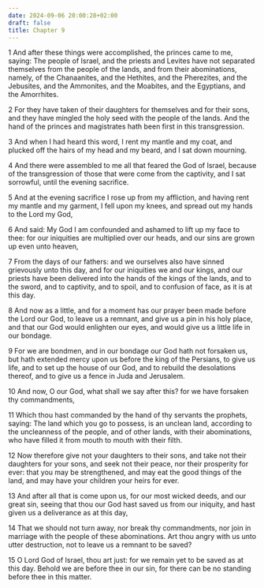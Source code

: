 ```yaml
---
date: 2024-09-06 20:00:28+02:00
draft: false
title: Chapter 9
---
```




1 And after these things were accomplished, the princes came to me, saying: The people of Israel, and the priests and Levites have not separated themselves from the people of the lands, and from their abominations, namely, of the Chanaanites, and the Hethites, and the Pherezites, and the Jebusites, and the Ammonites, and the Moabites, and the Egyptians, and the Amorrhites.

2 For they have taken of their daughters for themselves and for their sons, and they have mingled the holy seed with the people of the lands. And the hand of the princes and magistrates hath been first in this transgression.

3 And when I had heard this word, I rent my mantle and my coat, and plucked off the hairs of my head and my beard, and I sat down mourning.

4 And there were assembled to me all that feared the God of Israel, because of the transgression of those that were come from the captivity, and I sat sorrowful, until the evening sacrifice.

5 And at the evening sacrifice I rose up from my affliction, and having rent my mantle and my garment, I fell upon my knees, and spread out my hands to the Lord my God,

6 And said: My God I am confounded and ashamed to lift up my face to thee: for our iniquities are multiplied over our heads, and our sins are grown up even unto heaven,

7 From the days of our fathers: and we ourselves also have sinned grievously unto this day, and for our iniquities we and our kings, and our priests have been delivered into the hands of the kings of the lands, and to the sword, and to captivity, and to spoil, and to confusion of face, as it is at this day.

8 And now as a little, and for a moment has our prayer been made before the Lord our God, to leave us a remnant, and give us a pin in his holy place, and that our God would enlighten our eyes, and would give us a little life in our bondage.

9 For we are bondmen, and in our bondage our God hath not forsaken us, but hath extended mercy upon us before the king of the Persians, to give us life, and to set up the house of our God, and to rebuild the desolations thereof, and to give us a fence in Juda and Jerusalem.

10 And now, O our God, what shall we say after this? for we have forsaken thy commandments,

11 Which thou hast commanded by the hand of thy servants the prophets, saying: The land which you go to possess, is an unclean land, according to the uncleanness of the people, and of other lands, with their abominations, who have filled it from mouth to mouth with their filth.

12 Now therefore give not your daughters to their sons, and take not their daughters for your sons, and seek not their peace, nor their prosperity for ever: that you may be strengthened, and may eat the good things of the land, and may have your children your heirs for ever.

13 And after all that is come upon us, for our most wicked deeds, and our great sin, seeing that thou our God hast saved us from our iniquity, and hast given us a deliverance as at this day,

14 That we should not turn away, nor break thy commandments, nor join in marriage with the people of these abominations. Art thou angry with us unto utter destruction, not to leave us a remnant to be saved?

15 O Lord God of Israel, thou art just: for we remain yet to be saved as at this day. Behold we are before thee in our sin, for there can be no standing before thee in this matter.

